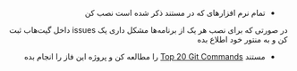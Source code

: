 <div dir="rtl" align='right'>

- تمام نرم افزارهای که در مستند ذکر شده است نصب کن  

 در صورتی که برای نصب هر یک از برنامه‌ها مشکل داری یک issues داخل گیت‌هاب ثبت کن و به منتور خود اطلاع بده 

 - مستند [Top 20 Git Commands](https://dzone.com/articles/top-20-git-commands-with-examples) را مطالعه کن و پروژه این فاز را انجام بده
</div>